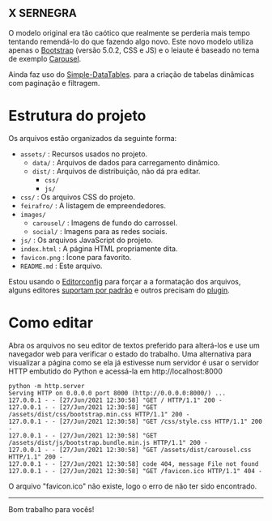 X SERNEGRA
---

O modelo original era tão caótico que realmente se perderia mais tempo
tentando remendá-lo do que fazendo algo novo. Este novo modelo utiliza
apenas o [Bootstrap](https://getbootstrap.com/) (versão 5.0.2, CSS e
JS) e o leiaute é baseado no tema de exemplo
[Carousel](https://getbootstrap.com/docs/5.0/examples/carousel/).

Ainda faz uso do
[Simple-DataTables](https://github.com/fiduswriter/Simple-DataTables).
para a criação de tabelas dinâmicas com paginação e filtragem.

# Estrutura do projeto
Os arquivos estão organizados da seguinte forma:
- `assets/` : Recursos usados no projeto.
    - `data/` : Arquivos de dados para carregamento dinâmico.
    - `dist/` : Arquivos de distribuição, não dá pra editar.
        - `css/`
        - `js/`
- `css/` : Os arquivos CSS do projeto.
- `feirafro/` : A listagem de empreendedores.
- `images/`
    - `carousel/` : Imagens de fundo do carrossel.
    - `social/` : Imagens para as redes sociais.
- `js/` : Os arquivos JavaScript do projeto.
- `index.html` : A página HTML propriamente dita.
- `favicon.png` : Ícone para favorito.
- `README.md` : Este arquivo.

Estou usando o [Editorconfig](https://editorconfig.org) para forçar a
a formatação dos arquivos, alguns editores
[suportam por padrão](https://editorconfig.org/#pre-installed) e outros
precisam do [plugin](https://editorconfig.org/#download).

# Como editar
Abra os arquivos no seu editor de textos preferido para alterá-los e use
um navegador web para verificar o estado do trabalho. Uma alternativa para
visualizar a página como se ela já estivesse num servidor é usar o servidor
HTTP embutido do Python e acessá-la em http://localhost:8000

```
python -m http.server
Serving HTTP on 0.0.0.0 port 8000 (http://0.0.0.0:8000/) ...
127.0.0.1 - - [27/Jun/2021 12:30:58] "GET / HTTP/1.1" 200 -
127.0.0.1 - - [27/Jun/2021 12:30:58] "GET /assets/dist/css/bootstrap.min.css HTTP/1.1" 200 -
127.0.0.1 - - [27/Jun/2021 12:30:58] "GET /css/style.css HTTP/1.1" 200 -
127.0.0.1 - - [27/Jun/2021 12:30:58] "GET /assets/dist/js/bootstrap.bundle.min.js HTTP/1.1" 200 -
127.0.0.1 - - [27/Jun/2021 12:30:58] "GET /assets/dist/carousel.css HTTP/1.1" 200 -
127.0.0.1 - - [27/Jun/2021 12:30:58] code 404, message File not found
127.0.0.1 - - [27/Jun/2021 12:30:58] "GET /favicon.ico HTTP/1.1" 404 -
```

O arquivo "favicon.ico" não existe, logo o erro de não ter sido encontrado.

---
Bom trabalho para vocês!